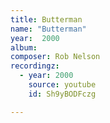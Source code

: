 ```yaml
---
title: Butterman
name: "Butterman"
year:  2000
album: 
composer: Rob Nelson
recordingz:
  - year: 2000
    source: youtube
    id: Sh9yBODFczg

---
```



